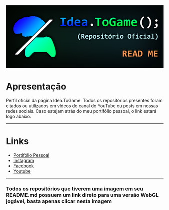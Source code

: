 [![Header](https://github.com/ideatogame/ideatogame/blob/main/Header_GithubReadme_IdeaToGame.png "Header")](https://www.youtube.com/c/IdeaToGame)

<h1> Apresentação </h1>
<p>Perfil oficial da página Idea.ToGame. Todos os repositórios presentes foram citados ou utilizados em vídeos do canal do YouTube ou posts em nossas redes sociais. Caso estejam atrás do meu portifólio pessoal, o link estará logo abaixo.</p>

<hr>

<h1> Links </h1>
<ul>
  <li><a href="filipeduraes.github.io/filipeduraes">Portifólio Pessoal</a></li>
  <li><a href="https://www.instagram.com/idea.togame">Instagram</a></li>
  <li><a href="https://facebook.com/idea.togame">Facebook</a></li>
  <li><a href="https://www.youtube.com/c/IdeaToGame">Youtube</a></li>
  </ul>
  
<hr>

<h3> Todos os repositórios que tiverem uma imagem em seu README.md possuem um link direto para uma versão WebGL jogável, basta apenas clicar nesta imagem </h3>

